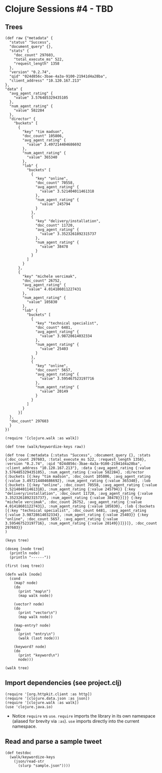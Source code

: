 # Clojure Sessions #4 - TBD

## Trees

    (def raw {"metadata" {
      "status" "Success",
      "document_query" {},
      "stats" {
        "doc_count" 297603,
        "total_execute_ms" 522,
        "request_length" 1358
      },
      "version" "0.2.74",
      "qid" "024d856c-3bae-4a3a-9100-21941d4a28ba",
      "client_address" "10.120.167.213"
    },
    "data" {
      "avg_agent_rating" {
        "value" 3.576485329435105
      },
      "num_agent_rating" {
        "value" 582284
      },
      "director" {
        "buckets" [
          {
            "key" "tim madson",
            "doc_count" 105806,
            "avg_agent_rating" {
              "value" 3.497214404686692
            },
            "num_agent_rating" {
              "value" 365340
            },
            "lob" {
              "buckets" [
                {
                  "key" "online",
                  "doc_count" 70558,
                  "avg_agent_rating" {
                    "value" 3.521404011461318
                  },
                  "num_agent_rating" {
                    "value" 245794
                  }
                },
                {
                  "key" "delivery/installation",
                  "doc_count" 11720,
                  "avg_agent_rating" {
                    "value" 3.3523261892315737
                  },
                  "num_agent_rating" {
                    "value" 38478
                  }
                }
              ]
            }
          },
          {
            "key" "michele vercimak",
            "doc_count" 26752,
            "avg_agent_rating" {
              "value" 4.014186011227431
            },
            "num_agent_rating" {
              "value" 105830
            },
            "lob" {
              "buckets" [
                {
                  "key" "technical specialist",
                  "doc_count" 6481,
                  "avg_agent_rating" {
                    "value" 3.98728614032334
                  },
                  "num_agent_rating" {
                    "value" 25403
                  }
                },
                {
                  "key" "online",
                  "doc_count" 5657,
                  "avg_agent_rating" {
                    "value" 3.595467523197716
                  },
                  "num_agent_rating" {
                    "value" 20149
                  }
                }
              ]
            }
          }]
      },
      "doc_count" 297603
      }
    })

    (require '[clojure.walk :as walk])

    (def tree (walk/keywordize-keys raw))

    (def tree {:metadata {:status "Success", :document_query {}, :stats {:doc_count 297603, :total_execute_ms 522, :request_length 1358}, :version "0.2.74", :qid "024d856c-3bae-4a3a-9100-21941d4a28ba", :client_address "10.120.167.213"}, :data {:avg_agent_rating {:value 3.576485329435105}, :num_agent_rating {:value 582284}, :director {:buckets [{:key "tim madson", :doc_count 105806, :avg_agent_rating {:value 3.497214404686692}, :num_agent_rating {:value 365340}, :lob {:buckets [{:key "online", :doc_count 70558, :avg_agent_rating {:value 3.521404011461318}, :num_agent_rating {:value 245794}} {:key "delivery/installation", :doc_count 11720, :avg_agent_rating {:value 3.3523261892315737}, :num_agent_rating {:value 38478}}]}} {:key "michele vercimak", :doc_count 26752, :avg_agent_rating {:value 4.014186011227431}, :num_agent_rating {:value 105830}, :lob {:buckets [{:key "technical specialist", :doc_count 6481, :avg_agent_rating {:value 3.98728614032334}, :num_agent_rating {:value 25403}} {:key "online", :doc_count 5657, :avg_agent_rating {:value 3.595467523197716}, :num_agent_rating {:value 20149}}]}}]}, :doc_count 297603}}
    )

    (keys tree)

    (doseq [node tree]
      (println node)
      (println "------"))

    (first (seq tree))

    (defn walk [node]
      (cond
        (map? node)
        (do
          (print "map\n")
          (map walk node))

        (vector? node)
        (do
          (print "vector\n")
          (map walk node))

        (map-entry? node)
        (do
          (print "entry\n")
          (walk (last node)))

        (keyword? node)
        (do
          (print "keyword\n")
          node)))

    (walk tree)



## Import dependencies (see project.clj)

    (require '[org.httpkit.client :as http])
    (require '[clojure.data.json :as json])
    (require '[clojure.walk :as walk])
    (use 'clojure.java.io)

* Notice `require` vs `use`. `require` imports the library in its own namespace (aliased for brevity via `:as`). `use` imports directly into the current namespace.

## Read and parse a sample tweet

    (def testdoc
      (walk/keywordize-keys
        (json/read-str
          (slurp "sample.json"))))
